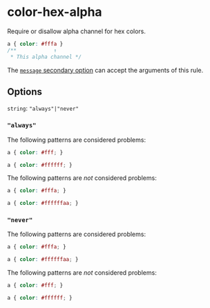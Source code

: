 # color-hex-alpha

Require or disallow alpha channel for hex colors.

<!-- prettier-ignore -->
```css
a { color: #fffa }
/**            ↑
 * This alpha channel */
```

The [`message` secondary option](https://github.com/stylelint/stylelint/tree/16.6.1/docs/user-guide/configure.md#message) can accept the arguments of this rule.

## Options

`string`: `"always"|"never"`

### `"always"`

The following patterns are considered problems:

<!-- prettier-ignore -->
```css
a { color: #fff; }
```

<!-- prettier-ignore -->
```css
a { color: #ffffff; }
```

The following patterns are _not_ considered problems:

<!-- prettier-ignore -->
```css
a { color: #fffa; }
```

<!-- prettier-ignore -->
```css
a { color: #ffffffaa; }
```

### `"never"`

The following patterns are considered problems:

<!-- prettier-ignore -->
```css
a { color: #fffa; }
```

<!-- prettier-ignore -->
```css
a { color: #ffffffaa; }
```

The following patterns are _not_ considered problems:

<!-- prettier-ignore -->
```css
a { color: #fff; }
```

<!-- prettier-ignore -->
```css
a { color: #ffffff; }
```
